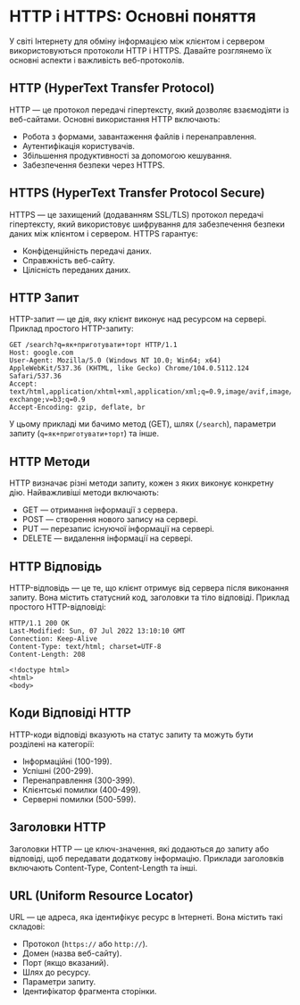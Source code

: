 # HTTP і HTTPS: Основні поняття

У світі Інтернету для обміну інформацією між клієнтом і сервером використовуються протоколи HTTP і HTTPS. Давайте розглянемо їх основні аспекти і важливість веб-протоколів.

## HTTP (HyperText Transfer Protocol)

HTTP — це протокол передачі гіпертексту, який дозволяє взаємодіяти із веб-сайтами. Основні використання HTTP включають:

- Робота з формами, завантаження файлів і перенаправлення.
- Аутентифікація користувачів.
- Збільшення продуктивності за допомогою кешування.
- Забезпечення безпеки через HTTPS.

## HTTPS (HyperText Transfer Protocol Secure)

HTTPS — це захищений (додаванням SSL/TLS) протокол передачі гіпертексту, який використовує шифрування для забезпечення безпеки даних між клієнтом і сервером. HTTPS гарантує:

- Конфіденційність передачі даних.
- Справжність веб-сайту.
- Цілісність переданих даних.

## HTTP Запит

HTTP-запит — це дія, яку клієнт виконує над ресурсом на сервері. Приклад простого HTTP-запиту:

```
GET /search?q=як+приготувати+торт HTTP/1.1
Host: google.com
User-Agent: Mozilla/5.0 (Windows NT 10.0; Win64; x64) AppleWebKit/537.36 (KHTML, like Gecko) Chrome/104.0.5112.124 Safari/537.36
Accept: text/html,application/xhtml+xml,application/xml;q=0.9,image/avif,image/webp,image/apng,*/*;q=0.8,application/signed-exchange;v=b3;q=0.9
Accept-Encoding: gzip, deflate, br
```

У цьому прикладі ми бачимо метод (GET), шлях (`/search`), параметри запиту (`q=як+приготувати+торт`) та інше.

## HTTP Методи

HTTP визначає різні методи запиту, кожен з яких виконує конкретну дію. Найважливіші методи включають:

- GET — отримання інформації з сервера.
- POST — створення нового запису на сервері.
- PUT — перезапис існуючої інформації на сервері.
- DELETE — видалення інформації на сервері.

## HTTP Відповідь

HTTP-відповідь — це те, що клієнт отримує від сервера після виконання запиту. Вона містить статусний код, заголовки та тіло відповіді. Приклад простого HTTP-відповіді:

```
HTTP/1.1 200 OK
Last-Modified: Sun, 07 Jul 2022 13:10:10 GMT
Connection: Keep-Alive
Content-Type: text/html; charset=UTF-8
Content-Length: 208

<!doctype html>
<html>
<body>
```

## Коди Відповіді HTTP

HTTP-коди відповіді вказують на статус запиту та можуть бути розділені на категорії:

- Інформаційні (100-199).
- Успішні (200-299).
- Перенаправлення (300-399).
- Клієнтські помилки (400-499).
- Серверні помилки (500-599).

## Заголовки HTTP

Заголовки HTTP — це ключ-значення, які додаються до запиту або відповіді, щоб передавати додаткову інформацію. Приклади заголовків включають Content-Type, Content-Length та інші.

## URL (Uniform Resource Locator)

URL — це адреса, яка ідентифікує ресурс в Інтернеті. Вона містить такі складові:

- Протокол (`https://` або `http://`).
- Домен (назва веб-сайту).
- Порт (якщо вказаний).
- Шлях до ресурсу.
- Параметри запиту.
- Ідентифікатор фрагмента сторінки.
